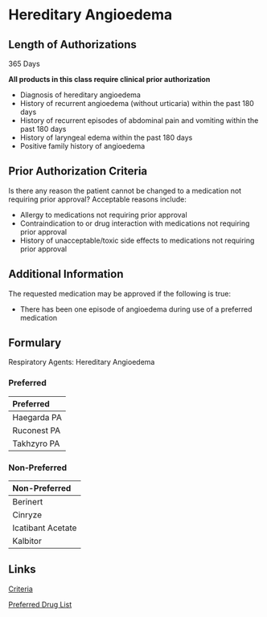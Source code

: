 # Hereditary Angioedema

## Length of Authorizations

365 Days

**All products in this class require clinical prior authorization**

-   Diagnosis of hereditary angioedema
-   History of recurrent angioedema (without urticaria) within the past 180 days
-   History of recurrent episodes of abdominal pain and vomiting within the past 180 days
-   History of laryngeal edema within the past 180 days
-   Positive family history of angioedema

## Prior Authorization Criteria

Is there any reason the patient cannot be changed to a medication not requiring prior approval? Acceptable reasons include:

-   Allergy to medications not requiring prior approval
-   Contraindication to or drug interaction with medications not requiring prior approval
-   History of unacceptable/toxic side effects to medications not requiring prior approval

## Additional Information

The requested medication may be approved if the following is true:

-   There has been one episode of angioedema during use of a preferred medication

## Formulary

Respiratory Agents: Hereditary Angioedema

### Preferred

| Preferred   |
| :---------- |
| Haegarda PA |
| Ruconest PA |
| Takhzyro PA |

### Non-Preferred

| Non-Preferred     |
| :---------------- |
| Berinert          |
| Cinryze           |
| Icatibant Acetate |
| Kalbitor          |

## Links

[Criteria](https://pharmacy.medicaid.ohio.gov/sites/default/files/20221001_UPDL_Criteria_APPROVED.pdf#page=92)

[Preferred Drug List](https://pharmacy.medicaid.ohio.gov/sites/default/files/20221001_UPDL_APPROVED_.pdf#page=30)
